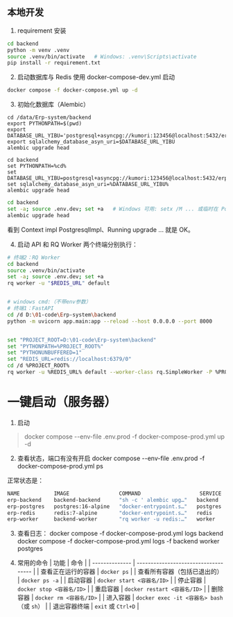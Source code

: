 ## 本地开发
1. requirement 安装
```bash
cd backend
python -m venv .venv
source .venv/bin/activate   # Windows: .venv\Scripts\activate
pip install -r requirement.txt
```

2. 启动数据库与 Redis
使用 docker-compose-dev.yml 启动
```bash
docker compose -f docker-compose.yml up -d
```

3. 初始化数据库（Alembic）
```linux
cd /data/Erp-system/backend
export PYTHONPATH=$(pwd)
export DATABASE_URL_YIBU='postgresql+asyncpg://kumori:123456@localhost:5432/erpdb'
export sqlalchemy_database_asyn_uri=$DATABASE_URL_YIBU
alembic upgrade head
```

``` windows cmd
cd backend
set PYTHONPATH=%cd%
set DATABASE_URL_YIBU=postgresql+asyncpg://kumori:123456@localhost:5432/erpdb
set sqlalchemy_database_asyn_uri=%DATABASE_URL_YIBU%
alembic upgrade head
```


```bash
cd backend
set -a; source .env.dev; set +a   # Windows 可用: setx /M ... 或临时在 PowerShell $env:VAR=...
alembic upgrade head
```
看到 Context impl PostgresqlImpl、Running upgrade ... 就是 OK。


4. 启动 API 和 RQ Worker
两个终端分别执行：
```bash
# 终端2：RQ Worker
cd backend
source .venv/bin/activate
set -a; source .env.dev; set +a
rq worker -u "$REDIS_URL" default


# windows cmd:（不带env参数）
# 终端1：FastAPI
cd /d D:\01-code\Erp-system\backend
python -m uvicorn app.main:app --reload --host 0.0.0.0 --port 8000


set "PROJECT_ROOT=D:\01-code\Erp-system\backend"
set "PYTHONPATH=%PROJECT_ROOT%"
set "PYTHONUNBUFFERED=1"
set "REDIS_URL=redis://localhost:6379/0"
cd /d %PROJECT_ROOT%
rq worker -u %REDIS_URL% default --worker-class rq.SimpleWorker -P %PROJECT_ROOT%
```



# 一键启动（服务器）
1. 启动
>docker compose --env-file .env.prod -f docker-compose-prod.yml up -d
2. 查看状态，端口有没有开启
docker compose --env-file .env.prod -f docker-compose-prod.yml ps

正常状态是：
```bash
NAME           IMAGE                COMMAND                   SERVICE    CREATED         STATUS                    PORTS
erp-backend    backend-backend      "sh -c ' alembic upg…"   backend    4 seconds ago   Up Less than a second     0.0.0.0:8000->8000/tcp, [::]:8000->8000/tcp
erp-postgres   postgres:16-alpine   "docker-entrypoint.s…"   postgres   24 hours ago    Up 15 minutes (healthy)   0.0.0.0:5432->5432/tcp, [::]:5432->5432/tcp
erp-redis      redis:7-alpine       "docker-entrypoint.s…"   redis      24 hours ago    Up 15 minutes (healthy)   0.0.0.0:6379->6379/tcp, [::]:6379->6379/tcp
erp-worker     backend-worker       "rq worker -u redis:…"   worker     4 seconds ago   Up 4 seconds
```

3. 查看日志：
docker compose -f docker-compose-prod.yml logs backend
docker compose -f docker-compose-prod.yml logs -f backend worker postgres

4. 常用的命令
| 功能             | 命令                                   |
| -------------- | ------------------------------------ |
| 查看正在运行的容器      | `docker ps`                          |
| 查看所有容器（包括已退出的） | `docker ps -a`                       |
| 启动容器           | `docker start <容器名/ID>`              |
| 停止容器           | `docker stop <容器名/ID>`               |
| 重启容器           | `docker restart <容器名/ID>`            |
| 删除容器           | `docker rm <容器名/ID>`                 |
| 进入容器           | `docker exec -it <容器名> bash`（或 `sh`） |
| 退出容器终端         | `exit` 或 `Ctrl+D`                    |
